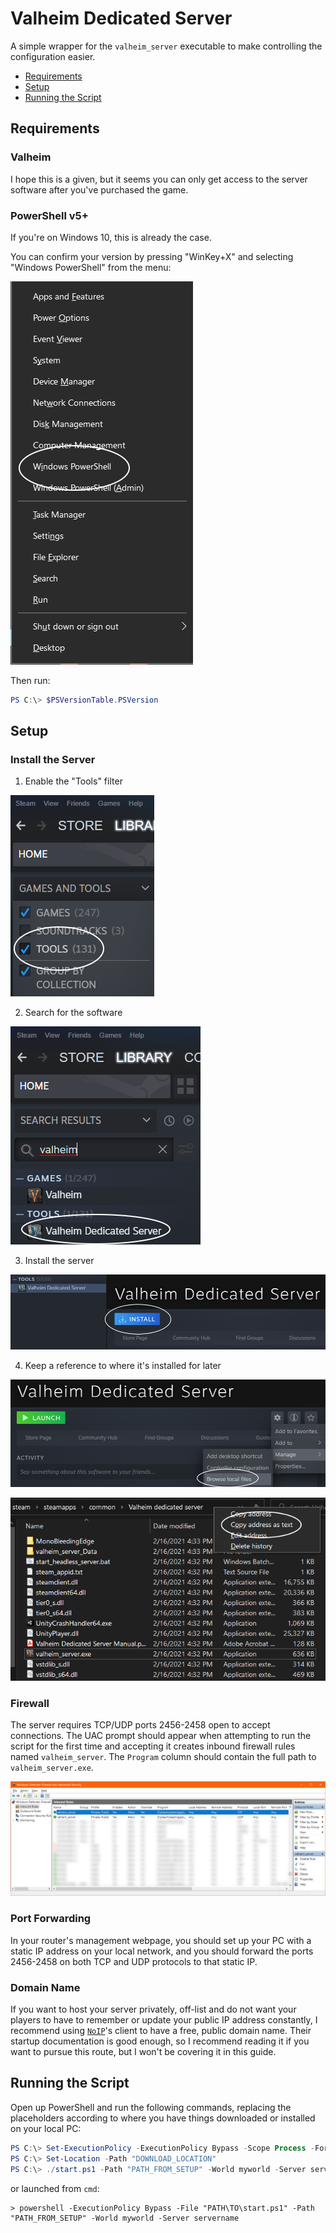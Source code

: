# Valheim Dedicated Server

A simple wrapper for the `valheim_server` executable to make controlling the
configuration easier.

* [Requirements](#requirements)
* [Setup](#setup)
* [Running the Script](#running-the-script)

## Requirements

### Valheim

I hope this is a given, but it seems you can only get access to the server
software after you've purchased the game.

### PowerShell v5+

If you're on Windows 10, this is already the case.

You can confirm your version by pressing "WinKey+X" and selecting "Windows
PowerShell" from the menu:

![power-user-menu][]

Then run:

```powershell
PS C:\> $PSVersionTable.PSVersion
```

## Setup

### Install the Server

1. Enable the "Tools" filter

![steam-tools-enable][]

2. Search for the software

![steam-tools-search][]

3. Install the server

![steam-tools-install][]

4. Keep a reference to where it's installed for later

![steam-tools-find-install][]

![steam-tools-copy-path][]

### Firewall

The server requires TCP/UDP ports 2456-2458 open to accept connections. The
UAC prompt should appear when attempting to run the script for the first time
and accepting it creates inbound firewall rules named `valheim_server`. The
`Program` column should contain the full path to `valheim_server.exe`.

![firewall-rules][]

### Port Forwarding

In your router's management webpage, you should set up your PC with a static IP
address on your local network, and you should forward the ports 2456-2458 on
both TCP and UDP protocols to that static IP.

### Domain Name

If you want to host your server privately, off-list and do not want your
players to have to remember or update your public IP address constantly, I
recommend using [`NoIP`][]'s client to have a free, public domain name. Their
startup documentation is good enough, so I recommend reading it if you want to
pursue this route, but I won't be covering it in this guide.

## Running the Script

Open up PowerShell and run the following commands, replacing the placeholders
according to where you have things downloaded or installed on your local PC:

```powershell
PS C:\> Set-ExecutionPolicy -ExecutionPolicy Bypass -Scope Process -Force  # enables running the script
PS C:\> Set-Location -Path "DOWNLOAD_LOCATION"
PS C:\> ./start.ps1 -Path "PATH_FROM_SETUP" -World myworld -Server servername
```

or launched from `cmd`:

```batch
> powershell -ExecutionPolicy Bypass -File "PATH\TO\start.ps1" -Path "PATH_FROM_SETUP" -World myworld -Server servername
```

[power-user-menu]: <./docs/power-user-menu.png>
[steam-tools-enable]: <./docs/steam-tools-enable.png>
[steam-tools-search]: <./docs/steam-tools-search.png>
[steam-tools-install]: <./docs/steam-tools-install.png>
[steam-tools-find-install]: <./docs/steam-tools-find-install.png>
[steam-tools-copy-path]: <./docs/steam-tools-copy-path.png>
[firewall-rules]: <./docs/firewall-rules.png>
[`NoIP`]: <https://www.noip.com/remote-access>
